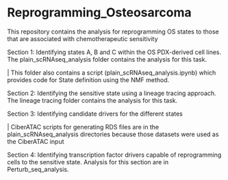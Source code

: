 # Reprogramming_Osteosarcoma

This repository contains the analysis for reprogramming OS states to those that are associated with chemotherapeutic sensitivity


Section 1: Identifying states A, B and C within the OS PDX-derived cell lines. The plain_scRNAseq_analysis folder contains the analysis for this task.

|   This folder also contains a script (plain_scRNAseq_analysis.ipynb) which provides code for State definition using the NMF method.

Section 2: Identifying the sensitive state using a lineage tracing approach. The lineage tracing folder contains the analysis for this task.

Section 3: Identifying candidate drivers for the different states

|   CiberATAC scripts for generating RDS files are in the plain_scRNAseq_analysis directories because those datasets were used as the CiberATAC input

Section 4: Identifying transcription factor drivers capable of reprogramming cells to the sensitive state. Analysis for this section are in Perturb_seq_analysis.